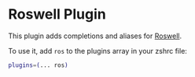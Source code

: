 # Roswell Plugin

This plugin adds completions and aliases for [Roswell](https://github.com/roswell/roswell/).

To use it, add `ros` to the plugins array in your zshrc file:

```zsh
plugins=(... ros)
```

